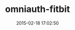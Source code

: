 ---
layout: post
title:  "omniauth-fitbit"
repo:   "tkgospodinov/omniauth-fitbit"
date:   2015-02-18 17:02:50
gemurl: http://github.com/tkgospodinov/omniauth-fitbit
---